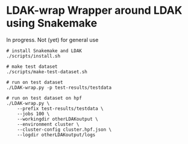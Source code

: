LDAK-wrap Wrapper around LDAK using Snakemake
=============================================

In progress. Not (yet) for general use

```
# install Snakemake and LDAK
./scripts/install.sh

# make test dataset
./scripts/make-test-dataset.sh

# run on test dataset
./LDAK-wrap.py -p test-results/testdata

# run on test dataset on hpf
./LDAK-wrap.py \
    --prefix test-results/testdata \
    --jobs 100 \
    --workingdir otherLDAKoutput \
    --environment cluster \
    --cluster-config cluster.hpf.json \
    --logdir otherLDAKoutput/logs

```
